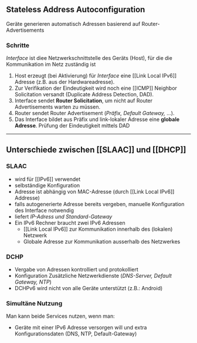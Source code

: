 ## Stateless Address Autoconfiguration
Geräte generieren automatisch Adressen basierend auf Router-Advertisements 

### Schritte 
*Interface* ist diee Netzwerkschnittstelle des Geräts (Host), für die die Kommunikation im Netz zuständig ist 
1. Host erzeugt (bei Aktivierung) für *Interface* eine [[Link Local IPv6]] Adresse (z.B. aus der Hardwareadresse).
2. Zur Verifikation der Eindeutigkeit wird noch eine [[ICMP]] Neighbor Solicitation versandt (Duplicate Address Detection, DAD).
3. Interface sendet **Router Solicitation**, um nicht auf Router Advertisements warten zu müssen.
4. Router sendet Router Advertisement (*Präfix, Default Gateway,* …).
5. Das Interface bildet aus Präfix und link-lokaler Adresse eine **globale Adresse**. Prüfung der Eindeutigkeit mittels DAD

---

## Unterschiede zwischen [[SLAAC]] und [[DHCP]]
### SLAAC
- wird für [[IPv6]] verwendet
- selbständige Konfiguration 
- Adresse ist abhängig von MAC-Adresse (durch [[Link Local IPv6]] Addresse)
- falls autogenerierte Adresse bereits vergeben,  manuelle Konfiguration des Interface notwendig
- liefert *IP-Adress und Standard-Gateway*
- Ein IPv6 Rechner braucht zwei IPv6 Adressen
	- [[Link Local IPv6]] zur Kommunikation innerhalb des (lokalen) Netzwerk
	- Globale Adresse zur Kommunikation ausserhalb des Netzwerkes 

### DCHP
- Vergabe von Adressen kontrolliert und protokolliert 
- Konfiguration Zusätzliche Netzwerkdienste (*DNS-Server, Default Gateway, NTP*)
- DCHPv6 wird nicht von alle Geräte unterstützt (z.B.: Android)

### Simultäne Nutzung 
Man kann beide Services nutzen, wenn man: 
- Geräte mit einer IPv6 Adresse versorgen will und extra Konfigurationsdaten (DNS, NTP, Default-Gateway)